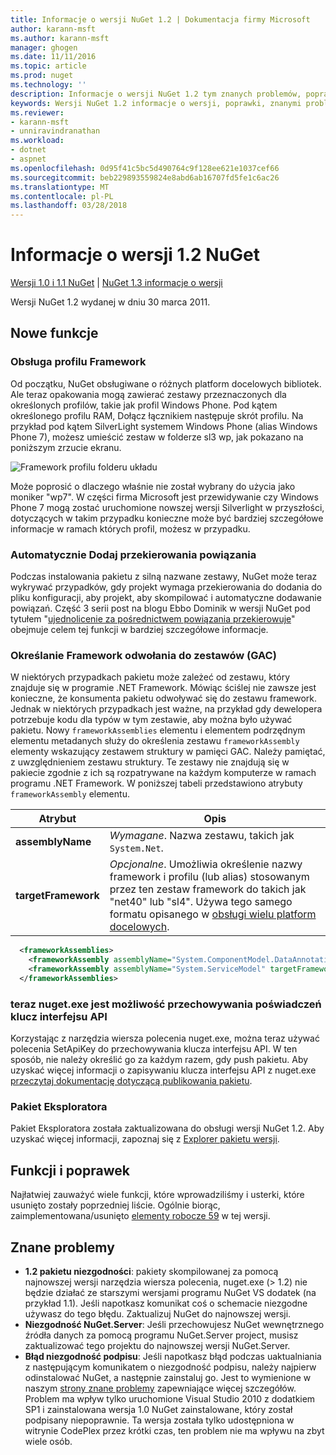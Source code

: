 ```yaml
---
title: Informacje o wersji NuGet 1.2 | Dokumentacja firmy Microsoft
author: karann-msft
ms.author: karann-msft
manager: ghogen
ms.date: 11/11/2016
ms.topic: article
ms.prod: nuget
ms.technology: ''
description: Informacje o wersji NuGet 1.2 tym znanych problemów, poprawki, dodatkowe funkcje i dcr.
keywords: Wersji NuGet 1.2 informacje o wersji, poprawki, znanymi problemami, nowe funkcje, dcr
ms.reviewer:
- karann-msft
- unniravindranathan
ms.workload:
- dotnet
- aspnet
ms.openlocfilehash: 0d95f41c5bc5d490764c9f128ee621e1037cef66
ms.sourcegitcommit: beb229893559824e8abd6ab16707fd5fe1c6ac26
ms.translationtype: MT
ms.contentlocale: pl-PL
ms.lasthandoff: 03/28/2018
---
```

# <a name="nuget-12-release-notes"></a>Informacje o wersji 1.2 NuGet

[Wersji 1.0 i 1.1 NuGet](../release-notes/nuget-1.1.md) | [NuGet 1.3 informacje o wersji](../release-notes/nuget-1.3.md)

Wersji NuGet 1.2 wydanej w dniu 30 marca 2011.

## <a name="new-features"></a>Nowe funkcje

### <a name="framework-profile-support"></a>Obsługa profilu Framework

Od początku, NuGet obsługiwane o różnych platform docelowych bibliotek. Ale teraz opakowania mogą zawierać zestawy przeznaczonych dla określonych profilów, takie jak profil Windows Phone. Pod kątem określonego profilu RAM, Dołącz łącznikiem następuje skrót profilu. Na przykład pod kątem SilverLight systemem Windows Phone (alias Windows Phone 7), możesz umieścić zestaw w folderze sl3 wp, jak pokazano na poniższym zrzucie ekranu.

![Framework profilu folderu układu](./media/framework-profile-support.png)

Może poprosić o dlaczego właśnie nie został wybrany do użycia jako moniker "wp7". W części firma Microsoft jest przewidywanie czy Windows Phone 7 mogą zostać uruchomione nowszej wersji Silverlight w przyszłości, dotyczących w takim przypadku konieczne może być bardziej szczegółowe informacje w ramach których profil, możesz w przypadku.

### <a name="automatically-add-binding-redirects"></a>Automatycznie Dodaj przekierowania powiązania

Podczas instalowania pakietu z silną nazwane zestawy, NuGet może teraz wykrywać przypadków, gdy projekt wymaga przekierowania do dodania do pliku konfiguracji, aby projekt, aby skompilować i automatyczne dodawanie powiązań. Część 3 serii post na blogu Ebbo Dominik w wersji NuGet pod tytułem "[ujednolicenie za pośrednictwem powiązania przekierowuje](http://blog.davidebbo.com/2011/01/nuget-versioning-part-3-unification-via.html)" obejmuje celem tej funkcji w bardziej szczegółowe informacje.

<a name="framework-assembly-refs"></a>

### <a name="specifying-framework-assembly-references-gac"></a>Określanie Framework odwołania do zestawów (GAC)

W niektórych przypadkach pakietu może zależeć od zestawu, który znajduje się w programie .NET Framework. Mówiąc ściślej nie zawsze jest konieczne, że konsumenta pakietu odwoływać się do zestawu framework. Jednak w niektórych przypadkach jest ważne, na przykład gdy dewelopera potrzebuje kodu dla typów w tym zestawie, aby można było używać pakietu. Nowy `frameworkAssemblies` elementu i elementem podrzędnym elementu metadanych służy do określenia zestawu `frameworkAssembly` elementy wskazujący zestawem struktury w pamięci GAC. Należy pamiętać, z uwzględnieniem zestawu struktury.
Te zestawy nie znajdują się w pakiecie zgodnie z ich są rozpatrywane na każdym komputerze w ramach programu .NET Framework. W poniższej tabeli przedstawiono atrybuty `frameworkAssembly` elementu.


|Atrybut |Opis|
|----------------|-----------|
|**assemblyName**|*Wymagane*. Nazwa zestawu, takich jak `System.Net`.|
|**targetFramework**|*Opcjonalne*. Umożliwia określenie nazwy framework i profilu (lub alias) stosowanym przez ten zestaw framework do takich jak "net40" lub "sl4". Używa tego samego formatu opisanego w [obsługi wielu platform docelowych](../create-packages/supporting-multiple-target-frameworks.md).|

```xml
  <frameworkAssemblies>
    <frameworkAssembly assemblyName="System.ComponentModel.DataAnnotations" targetFramework="net40" />
    <frameworkAssembly assemblyName="System.ServiceModel" targetFramework="net40" />
  </frameworkAssemblies>
```

### <a name="nugetexe-now-is-able-to-store-api-key-credentials"></a>teraz nuget.exe jest możliwość przechowywania poświadczeń klucz interfejsu API

Korzystając z narzędzia wiersza polecenia nuget.exe, można teraz używać polecenia SetApiKey do przechowywania klucza interfejsu API. W ten sposób, nie należy określić go za każdym razem, gdy push pakietu. Aby uzyskać więcej informacji o zapisywaniu klucza interfejsu API z nuget.exe [przeczytaj dokumentację dotyczącą publikowania pakietu](../create-packages/publish-a-package.md).

### <a name="package-explorer"></a>Pakiet Eksploratora
Pakiet Eksploratora została zaktualizowana do obsługi wersji NuGet 1.2. Aby uzyskać więcej informacji, zapoznaj się z [Explorer pakietu wersji](http://nuget.codeplex.com/wikipage?title=New%20features%20in%20NuGet%20Package%20Explorer%201.0).

## <a name="other-featuresfixes"></a>Funkcji i poprawek

Najłatwiej zauważyć wiele funkcji, które wprowadziliśmy i usterki, które usunięto zostały poprzedniej liście. Ogólnie biorąc, zaimplementowana/usunięto [elementy robocze 59](http://nuget.codeplex.com/workitem/list/advanced?keyword=&status=All&type=All&priority=All&release=NuGet%201.2&assignedTo=All&component=All&sortField=Votes&sortDirection=Descending&page=0) w tej wersji.

## <a name="known-issues"></a>Znane problemy

* **1.2 pakietu niezgodności**: pakiety skompilowanej za pomocą najnowszej wersji narzędzia wiersza polecenia, nuget.exe (> 1.2) nie będzie działać ze starszymi wersjami programu NuGet VS dodatek (na przykład 1.1). Jeśli napotkasz komunikat coś o schemacie niezgodne używasz do tego błędu. Zaktualizuj NuGet do najnowszej wersji.
* **Niezgodność NuGet.Server**: Jeśli przechowujesz NuGet wewnętrznego źródła danych za pomocą programu NuGet.Server project, musisz zaktualizować tego projektu do najnowszej wersji NuGet.Server.
* **Błąd niezgodność podpisu**: Jeśli napotkasz błąd podczas uaktualniania z następującym komunikatem o niezgodność podpisu, należy najpierw odinstalować NuGet, a następnie zainstaluj go. Jest to wymienione w naszym [strony znane problemy](../release-notes/known-issues.md) zapewniające więcej szczegółów. Problem ma wpływ tylko uruchomione Visual Studio 2010 z dodatkiem SP1 i zainstalowana wersja 1.0 NuGet zainstalowane, który został podpisany niepoprawnie. Ta wersja została tylko udostępniona w witrynie CodePlex przez krótki czas, ten problem nie ma wpływu na zbyt wiele osób.